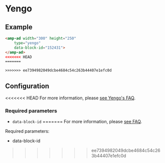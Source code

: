 <!---
Copyright 2017 The AMP HTML Authors. All Rights Reserved.

Licensed under the Apache License, Version 2.0 (the "License");
you may not use this file except in compliance with the License.
You may obtain a copy of the License at

      http://www.apache.org/licenses/LICENSE-2.0

Unless required by applicable law or agreed to in writing, software
distributed under the License is distributed on an "AS-IS" BASIS,
WITHOUT WARRANTIES OR CONDITIONS OF ANY KIND, either express or implied.
See the License for the specific language governing permissions and
limitations under the License.
-->

# Yengo

## Example

```html
<amp-ad width="300" height="250"
    type="yengo"
    data-block-id="152431">
</amp-ad>
<<<<<<< HEAD
=======

>>>>>>> ee7394982049dcbe4684c54c263b44407e1efc0d
```

## Configuration

<<<<<<< HEAD
For more information, please [see Yengo's FAQ](http://www.yengo.com/text/faqs?publishers).

### Required parameters

- `data-block-id`
=======
For more information, please [see FAQ](http://www.yengo.com/text/faqs?publishers).

Required parameters:
- data-block-id
>>>>>>> ee7394982049dcbe4684c54c263b44407e1efc0d
